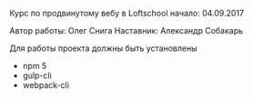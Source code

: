 Курс по продвинутому вебу в Loftschool
начало: 04.09.2017

Автор работы: Олег Снига
Наставник: Александр Собакарь

Для работы проекта должны быть установлены
* npm 5
* gulp-cli
* webpack-cli

